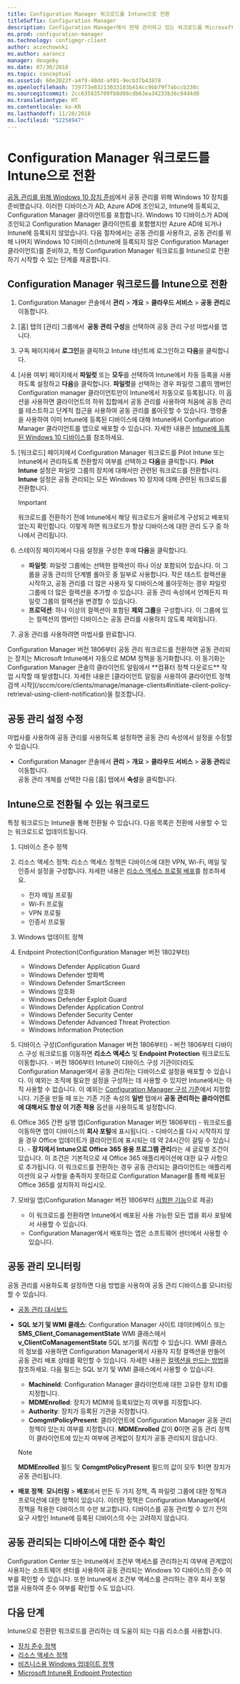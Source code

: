 ```yaml
---
title: Configuration Manager 워크로드를 Intune으로 전환
titleSuffix: Configuration Manager
description: Configuration Manager에서 현재 관리하고 있는 워크로드를 Microsoft Intune으로 전환하는 방법을 알아봅니다.
ms.prod: configuration-manager
ms.technology: configmgr-client
author: aczechowski
ms.author: aaroncz
manager: dougeby
ms.date: 07/30/2018
ms.topic: conceptual
ms.assetid: 60e2022f-a4f9-40dd-af01-9ecb37b43878
ms.openlocfilehash: 739773e83213033103b414cc9bb79f7abccb230c
ms.sourcegitcommit: 2cc635835709fb8d86cdb63ea34233b36c94d4d8
ms.translationtype: HT
ms.contentlocale: ko-KR
ms.lasthandoff: 11/20/2018
ms.locfileid: "52258947"
---
```

# <a name="switch-configuration-manager-workloads-to-intune"></a>Configuration Manager 워크로드를 Intune으로 전환
[공동 관리를 위해 Windows 10 장치 준비](co-management-prepare.md)에서 공동 관리를 위해 Windows 10 장치를 준비했습니다. 이러한 디바이스가 AD, Azure AD에 조인되고, Intune에 등록되고, Configuration Manager 클라이언트를 포함합니다. Windows 10 디바이스가 AD에 조인되고 Configuration Manager 클라이언트를 포함했지만 Azure AD에 되거나 Intune에 등록되지 않았습니다. 다음 절차에서는 공동 관리를 사용하고, 공동 관리를 위해 나머지 Windows 10 디바이스(Intune에 등록되지 않은 Configuration Manager 클라이언트)를 준비하고, 특정 Configuration Manager 워크로드를 Intune으로 전환하기 시작할 수 있는 단계를 제공합니다.


## <a name="switch-configuration-manager-workloads-to-intune"></a>Configuration Manager 워크로드를 Intune으로 전환

1. Configuration Manager 콘솔에서 **관리** > **개요** > **클라우드 서비스** > **공동 관리**로 이동합니다.    
2. [홈] 탭의 [관리] 그룹에서  **공동 관리 구성**을 선택하여 공동 관리 구성 마법사를 엽니다.    
3. 구독 페이지에서 **로그인**을 클릭하고 Intune 테넌트에 로그인하고 **다음**을 클릭합니다.   
4. [사용 여부] 페이지에서 **파일럿** 또는 **모두**를 선택하여 Intune에서 자동 등록을 사용하도록 설정하고 **다음**을 클릭합니다. **파일럿**을 선택하는 경우 파일럿 그룹의 멤버인 Configuration manager 클라이언트만이 Intune에서 자동으로 등록됩니다. 이 옵션을 사용하면 클라이언트의 하위 집합에서 공동 관리를 사용하여 처음에 공동 관리를 테스트하고 단계적 접근을 사용하여 공동 관리를 롤아웃할 수 있습니다. 명령줄을 사용하여 이미 Intune에 등록된 디바이스에 대해 Intune에서 Configuration Manager 클라이언트를 앱으로 배포할 수 있습니다. 자세한 내용은 [Intune에 등록된 Windows 10 디바이스](co-management-prepare.md#windows-10-devices-enrolled-in-intune)를 참조하세요.
5. [워크로드] 페이지에서 Configuration Manager 워크로드를 Pilot Intune 또는 Intune에서 관리하도록 전환할지 여부를 선택하고 **다음**을 클릭합니다. **Pilot Intune** 설정은 파일럿 그룹의 장치에 대해서만 관련된 워크로드를 전환합니다. **Intune** 설정은 공동 관리되는 모든 Windows 10 장치에 대해 관련된 워크로드를 전환합니다. 
        
   > [!Important]    
   > 워크로드를 전환하기 전에 Intune에서 해당 워크로드가 올바르게 구성되고 배포되었는지 확인합니다. 이렇게 하면 워크로드가 항상 디바이스에 대한 관리 도구 중 하나에서 관리됩니다.   
1. 스테이징 페이지에서 다음 설정을 구성한 후에 **다음**을 클릭합니다.
    - **파일럿**: 파일럿 그룹에는 선택한 컬렉션이 하나 이상 포함되어 있습니다. 이 그룹을 공동 관리의 단계별 롤아웃 중 일부로 사용합니다. 작은 테스트 컬렉션을 시작하고, 공동 관리를 더 많은 사용자 및 디바이스에 롤아웃하는 경우 파일럿 그룹에 더 많은 컬렉션을 추가할 수 있습니다. 공동 관리 속성에서 언제든지 파일럿 그룹의 컬렉션을 변경할 수 있습니다.
    - **프로덕션**: 하나 이상의 컬렉션이 포함된 **제외 그룹**을 구성합니다. 이 그룹에 있는 컬렉션의 멤버인 디바이스는 공동 관리를 사용하지 않도록 제외됩니다. 
2. 공동 관리를 사용하려면 마법사를 완료합니다.  

<!--1357377--> Configuration Manager 버전 1806부터 공동 관리 워크로드를 전환하면 공동 관리되는 장치는 Microsoft Intune에서 자동으로 MDM 정책을 동기화합니다. 이 동기화는 Configuration Manager 콘솔의 클라이언트 알림에서 **컴퓨터 정책 다운로드** 작업 시작할 때 발생합니다. 자세한 내용은 [클라이언트 알림을 사용하여 클라이언트 정책 검색 시작](/sccm/core/clients/manage/manage-clients#initiate-client-policy-retrieval-using-client-notification)을 참조합니다.

## <a name="modify-your-co-management-settings"></a>공동 관리 설정 수정
마법사를 사용하여 공동 관리를 사용하도록 설정하면 공동 관리 속성에서 설정을 수정할 수 있습니다.  
- Configuration Manager 콘솔에서 **관리** > **개요** > **클라우드 서비스** > **공동 관리**로 이동합니다.  
공동 관리 개체를 선택한 다음 [홈] 탭에서 **속성**을 클릭합니다. 

## <a name="workloads-able-to-be-transitioned-to-intune"></a>Intune으로 전환될 수 있는 워크로드
특정 워크로드는 Intune을 통해 전환될 수 있습니다. 다음 목록은 전환에 사용할 수 있는 워크로드로 업데이트됩니다.
1. 디바이스 준수 정책
2. 리소스 액세스 정책: 리소스 액세스 정책은 디바이스에 대한 VPN, Wi-Fi, 메일 및 인증서 설정을 구성합니다. 자세한 내용은 [리소스 액세스 프로필 배포](https://docs.microsoft.com/intune/device-profiles)를 참조하세요.
      - 전자 메일 프로필
      - Wi-Fi 프로필
      - VPN 프로필
      - 인증서 프로필
3. Windows 업데이트 정책
4. Endpoint Protection(Configuration Manager 버전 1802부터)
      - Windows Defender Application Guard
      - Windows Defender 방화벽
      - Windows Defender SmartScreen
      - Windows 암호화
      - Windows Defender Exploit Guard
      - Windows Defender Application Control
      - Windows Defender Security Center
      - Windows Defender Advanced Threat Protection
      - Windows Information Protection

5. 디바이스 구성(Configuration Manager 버전 1806부터) <!--1357903-->
       - 버전 1806부터 디바이스 구성 워크로드를 이동하면 **리소스 액세스** 및 **Endpoint Protection** 워크로드도 이동합니다.
       - 버전 1806부터 Intune이 디바이스 구성 기관이더라도 Configuration Manager에서 공동 관리하는 디바이스로 설정을 배포할 수 있습니다. 이 예외는 조직에 필요한 설정을 구성하는 데 사용할 수 있지만 Intune에서는 아직 사용할 수 없습니다. 이 예외는 [Configuration Manager 구성 기준](/sccm/compliance/deploy-use/create-configuration-baselines.md)에서 지정합니다. 기준을 만들 때 또는 기존 기준 속성의 **일반** 탭에서 **공동 관리하는 클라이언트에 대해서도 항상 이 기준 적용** 옵션을 사용하도록 설정합니다.
6. Office 365 간편 실행 앱(Configuration Manager 버전 1806부터) <!--1357841-->
       - 워크로드를 이동하면 앱이 디바이스의 **회사 포털**에 표시됩니다.
       - 디바이스를 다시 시작하지 않을 경우 Office 업데이트가 클라이언트에 표시되는 데 약 24시간이 걸릴 수 있습니다. 
       - **장치에서 Intune으로 Office 365 응용 프로그램 관리**라는 새 글로벌 조건이 있습니다. 이 조건은 기본적으로 새 Office 365 애플리케이션에 대한 요구 사항으로 추가됩니다. 이 워크로드를 전환하는 경우 공동 관리되는 클라이언트는 애플리케이션의 요구 사항을 충족하지 못하므로 Configuration Manager를 통해 배포된 Office 365를 설치하지 마십시오.
7. 모바일 앱(Configuration Manager 버전 1806부터 [시험판 기능](/sccm/core/servers/manage/pre-release-features)으로 제공) <!--1357892-->
      - 이 워크로드를 전환하면 Intune에서 배포된 사용 가능한 모든 앱을 회사 포털에서 사용할 수 있습니다. 
      -  Configuration Manager에서 배포하는 앱은 소프트웨어 센터에서 사용할 수 있습니다.

## <a name="monitor-co-management"></a>공동 관리 모니터링
공동 관리를 사용하도록 설정하면 다음 방법을 사용하여 공동 관리 디바이스를 모니터링할 수 있습니다.

- [공동 관리 대시보드](/sccm/core/clients/manage/co-management-dashboard)
- **SQL 보기 및 WMI 클래스**: Configuration Manager 사이트 데이터베이스 또는 **SMS&#95;Client&#95;ComanagementState** WMI 클래스에서 **v&#95;ClientCoManagementState** SQL 보기를 쿼리할 수 있습니다. WMI 클래스의 정보를 사용하면 Configuration Manager에서 사용자 지정 컬렉션을 만들어 공동 관리 배포 상태를 확인할 수 있습니다. 자세한 내용은 [컬렉션을 만드는 방법](/sccm/core/clients/manage/collections/create-collections)을 참조하세요. 다음 필드는 SQL 보기 및 WMI 클래스에서 사용할 수 있습니다. 
    - **MachineId**: Configuration Manager 클라이언트에 대한 고유한 장치 ID를 지정합니다.
    - **MDMEnrolled**: 장치가 MDM에 등록되었는지 여부를 지정합니다. 
    - **Authority**: 장치가 등록된 기관을 지정합니다.
    - **ComgmtPolicyPresent**: 클라이언트에 Configuration Manager 공동 관리 정책이 있는지 여부를 지정합니다. **MDMEnrolled** 값이 **0**이면 공동 관리 정책이 클라이언트에 있는지 여부에 관계없이 장치가 공동 관리되지 않습니다.

   > [!Note]    
   > **MDMEnrolled** 필드 및 **ComgmtPolicyPresent** 필드의 값이 모두 **1**이면 장치가 공동 관리됩니다.

- **배포 정책**: **모니터링** > **배포**에서 만든 두 가지 정책, 즉 파일럿 그룹에 대한 정책과 프로덕션에 대한 정책이 있습니다. 이러한 정책은 Configuration Manager에서 정책을 적용한 디바이스의 수만 보고합니다. 디바이스를 공동 관리할 수 있기 전의 요구 사항인 Intune에 등록된 디바이스의 수는 고려하지 않습니다.  

## <a name="check-compliance-for-co-managed-devices"></a>공동 관리되는 디바이스에 대한 준수 확인
Configuration Center 또는 Intune에서 조건부 액세스를 관리하는지 여부에 관계없이 사용자는 소프트웨어 센터를 사용하여 공동 관리되는 Windows 10 디바이스의 준수 여부를 확인할 수 있습니다. 또한 Intune에서 조건부 액세스를 관리하는 경우 회사 포털 앱을 사용하여 준수 여부를 확인할 수도 있습니다.

## <a name="next-steps"></a>다음 단계
Intune으로 전환한 워크로드를 관리하는 데 도움이 되는 다음 리소스를 사용합니다.
- [장치 준수 정책](https://docs.microsoft.com/intune/device-compliance-get-started)
- [리소스 액세스 정책](https://docs.microsoft.com/intune/device-profiles)
- [비즈니스용 Windows 업데이트 정책](https://docs.microsoft.com/intune/windows-update-for-business-configure)
- [Microsoft Intune용 Endpoint Protection](https://docs.microsoft.com/intune-classic/deploy-use/help-secure-windows-pcs-with-endpoint-protection-for-microsoft-intune)
